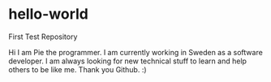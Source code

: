 # hello-world
First Test Repository

Hi I am Pie the programmer. I am currently working in Sweden as a software developer. I am always looking for new technical stuff to learn and help others to be like me. Thank you Github. :)
